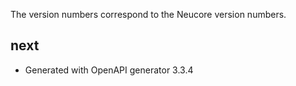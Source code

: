 
The version numbers correspond to the Neucore version numbers.

## next

- Generated with OpenAPI generator 3.3.4

